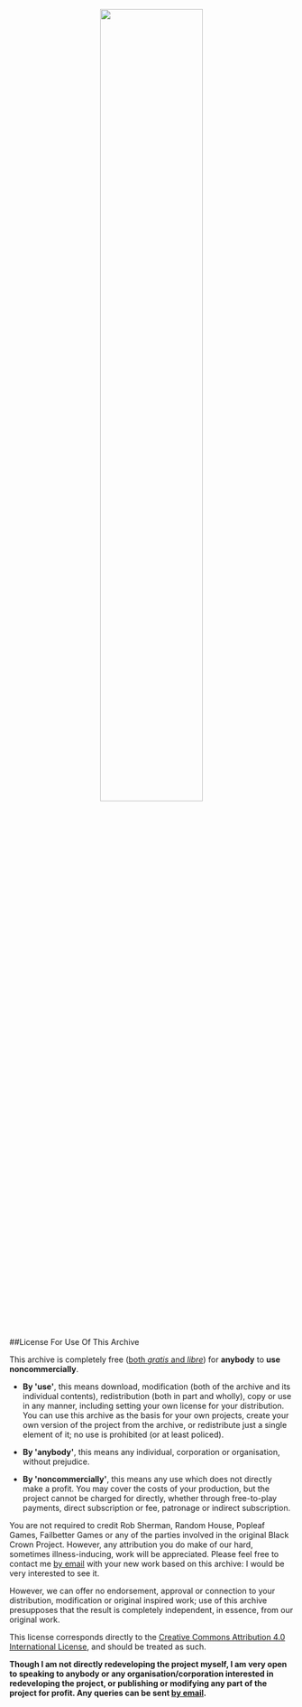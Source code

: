 <p align="center">
<img src="https://bonfiredog.co.uk/ooo/bcp/areaendgame.png" width="60%" height="auto">
</p>

##License For Use Of This Archive

This archive is completely free ([both *gratis* and *libre*](https://en.wikipedia.org/wiki/Gratis_versus_libre)) for **anybody** to **use noncommercially**. 

* **By 'use'**, this means download, modification (both of the archive and its individual contents), redistribution (both in part and wholly), copy or use in any manner, including setting your own license for your distribution. You can use this archive as the basis for your own projects, create your own version of the project from the archive, or redistribute just a single element of it; no use is prohibited (or at least policed). 

* **By 'anybody'**, this means any individual, corporation or organisation, without prejudice.

* **By 'noncommercially'**, this means any use which does not directly make a profit. You may cover the costs of your production, but the project cannot be charged for directly, whether through free-to-play payments, direct subscription or fee, patronage or indirect subscription. 

You are not required to credit Rob Sherman, Random House, Popleaf Games, Failbetter Games or any of the parties involved in the original Black Crown Project. However, any attribution you do make of our hard, sometimes illness-inducing, work will be appreciated. Please feel free to contact me [by email](mailto:rob@bonfiredog.co.uk) with your new work based on this archive: I would be very interested to see it.

However, we can offer no endorsement, approval or connection to your distribution, modification or original inspired work; use of this archive presupposes that the result is completely independent, in essence, from our original work.

This license corresponds directly to the [Creative Commons Attribution 4.0 International License](https://creativecommons.org/licenses/by-nc/4.0/), and should be treated as such.

**Though I am not directly redeveloping the project myself, I am very open to speaking to anybody or any organisation/corporation interested in redeveloping the project, or publishing or modifying any part of the project for profit. Any queries can be sent [by email](mailto:rob@onfiredog.co.uk).** 
